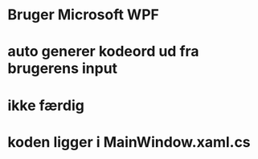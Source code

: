 # Bruger Microsoft WPF 
# auto generer kodeord ud fra brugerens input
# ikke færdig
# koden ligger i MainWindow.xaml.cs
